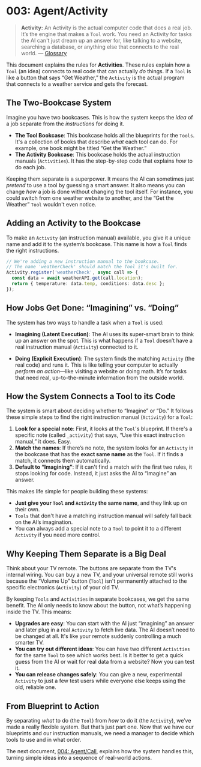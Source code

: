 # 003: Agent/Activity

> **Activity:** An Activity is the actual computer code that does a real job. It’s the engine that makes a `Tool` work. You need an Activity for tasks the AI can't just dream up an answer for, like talking to a website, searching a database, or anything else that connects to the real world. — [Glossary](./000_glossary.md)



This document explains the rules for **Activities**. These rules explain how a `Tool` (an idea) connects to real code that can actually *do* things. If a `Tool` is like a button that says “Get Weather,” the `Activity` is the actual program that connects to a weather service and gets the forecast.

## The Two-Bookcase System

Imagine you have two bookcases. This is how the system keeps the *idea* of a job separate from the *instructions* for doing it.

- **The Tool Bookcase**: This bookcase holds all the blueprints for the `Tools`. It's a collection of books that describe *what* each tool can do. For example, one book might be titled “Get the Weather.”
- **The Activity Bookcase**: This bookcase holds the actual instruction manuals (`Activities`). It has the step-by-step code that explains *how* to do each job.

Keeping them separate is a superpower. It means the AI can sometimes just *pretend* to use a tool by guessing a smart answer. It also means you can change *how* a job is done without changing the tool itself. For instance, you could switch from one weather website to another, and the “Get the Weather” `Tool` wouldn't even notice.

## Adding an Activity to the Bookcase

To make an `Activity` (an instruction manual) available, you give it a unique name and add it to the system’s bookcase. This name is how a `Tool` finds the right instructions.

```typescript
// We're adding a new instruction manual to the bookcase.
// The name 'weatherCheck' should match the Tool it's built for.
Activity.register('weatherCheck', async call => {
  const data = await weatherAPI.get(call.location);
  return { temperature: data.temp, conditions: data.desc };
});
```

## How Jobs Get Done: “Imagining” vs. “Doing”

The system has two ways to handle a task when a `Tool` is used:

- **Imagining (Latent Execution)**: The AI uses its super-smart brain to think up an answer on the spot. This is what happens if a `Tool` doesn’t have a real instruction manual (`Activity`) connected to it.

- **Doing (Explicit Execution)**: The system finds the matching `Activity` (the real code) and runs it. This is like telling your computer to actually *perform an action*—like visiting a website or doing math. It’s for tasks that need real, up-to-the-minute information from the outside world.

## How the System Connects a Tool to its Code

The system is smart about deciding whether to “Imagine” or “Do.” It follows these simple steps to find the right instruction manual (`Activity`) for a `Tool`:

1.  **Look for a special note**: First, it looks at the `Tool`'s blueprint. If there's a specific note (called `_activity`) that says, “Use this exact instruction manual,” it does. Easy.
2.  **Match the names**: If there’s no note, the system looks for an `Activity` in the bookcase that has the **exact same name** as the `Tool`. If it finds a match, it connects them automatically.
3.  **Default to “Imagining”**: If it can't find a match with the first two rules, it stops looking for code. Instead, it just asks the AI to “Imagine” an answer.

This makes life simple for people building these systems:

- **Just give your `Tool` and `Activity` the same name**, and they link up on their own.
- `Tools` that don't have a matching instruction manual will safely fall back on the AI’s imagination.
- You can always add a special note to a `Tool` to point it to a different `Activity` if you need more control.

## Why Keeping Them Separate is a Big Deal

Think about your TV remote. The buttons are separate from the TV's internal wiring. You can buy a new TV, and your universal remote still works because the “Volume Up” button (`Tool`) isn't permanently attached to the specific electronics (`Activity`) of your old TV.

By keeping `Tools` and `Activities` in separate bookcases, we get the same benefit. The AI only needs to know about the button, not what’s happening inside the TV. This means:

- **Upgrades are easy**: You can start with the AI just “imagining” an answer and later plug in a real `Activity` to fetch live data. The AI doesn’t need to be changed at all. It's like your remote suddenly controlling a much smarter TV.
- **You can try out different ideas**: You can have two different `Activities` for the same `Tool` to see which works best. Is it better to get a quick guess from the AI or wait for real data from a website? Now you can test it.
- **You can release changes safely**: You can give a new, experimental `Activity` to just a few test users while everyone else keeps using the old, reliable one.

## From Blueprint to Action

By separating *what* to do (the `Tool`) from *how* to do it (the `Activity`), we’ve made a really flexible system. But that’s just part one. Now that we have our blueprints and our instruction manuals, we need a manager to decide which tools to use and in what order.

The next document, [004: Agent/Call](./004_agent_call.md), explains how the system handles this, turning simple ideas into a sequence of real-world actions.